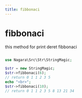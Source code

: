 ```yaml
---
title: fibbonaci
---
```


# fibbonaci

this method for print deret fibbonaci

```php

use Nagara\Src\Str\StringMagic;

$str = new StringMagic;
$str->fibbonaci(6);
// return 0 1 1 2 3 5
echo "<br>";
$str->fibbonaci(10);
// return 0 1 1 2 3 5 8 13 21 34

```
